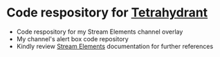 # Code respository for [Tetrahydrant](https://www.twitch.tv/tetrahydrant/about)
- Code respository for my Stream Elements channel overlay
- My channel's alert box code repository
- Kindly review [Stream Elements](https://dev.streamelements.com/docs/widgets/3cf52461e4e34-before-starting) documentation for further references

